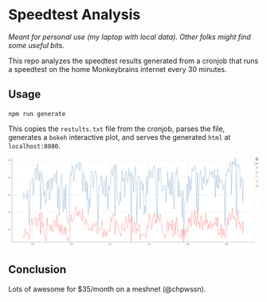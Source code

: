 # Speedtest Analysis

_Meant for personal use (my laptop with local data). Other folks might find some useful bits._

This repo analyzes the speedtest results generated from a cronjob that runs a speedtest on the home Monkeybrains internet every 30 minutes.

## Usage
```
npm run generate
```

This copies the `restults.txt` file from the cronjob, parses the file, generates a `bokeh` interactive plot, and serves the generated `html` at `localhost:8080`.

![](static/bokeh-plot.png)

## Conclusion

Lots of awesome for $35/month on a meshnet (@chpwssn).